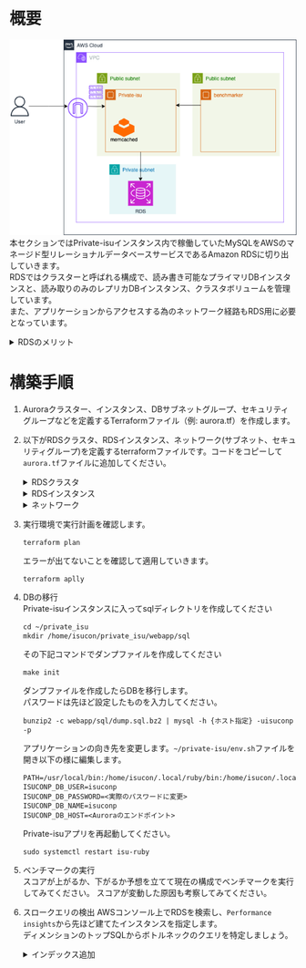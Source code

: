 # 概要
![03](../images/Private-isu03.png)  
本セクションではPrivate-isuインスタンス内で稼働していたMySQLをAWSのマネージド型リレーショナルデータベースサービスであるAmazon RDSに切り出していきます。  
RDSではクラスターと呼ばれる構成で、読み書き可能なプライマリDBインスタンスと、読み取りのみのレプリカDBインスタンス、クラスタボリュームを管理しています。  
また、アプリケーションからアクセスする為のネットワーク経路もRDS用に必要となっています。  

<!-- TODO 構成図追加 -->

<details>
<summary>RDSのメリット</summary>
<ul>
<li><strong>運用負荷削減:</strong>面倒な管理作業を自動化し、本業に専念できます。</li>
<li><strong>容易な構築・拡張:</strong>すぐにDBを開始でき、リソース変更も簡単です。</li>
<li><strong>高可用性:</strong> 障害時も自動復旧し、サービス停止を最小化します。</li>
<li><strong>エンジン選択自由:</strong> 人気DBやAuroraなど、最適なエンジンを選べます。</li>  
<li><strong>コスト最適化:</strong> 使った分だけ支払い、初期費用は不要です。</li>
<li><strong>堅牢なセキュリティ:</strong> 多層的な保護でデータを安全に守ります。</li>
</ul> 
</details>

# 構築手順
1. Auroraクラスター、インスタンス、DBサブネットグループ、セキュリティグループなどを定義するTerraformファイル（例: aurora.tf）を作成します。
2. 以下がRDSクラスタ、RDSインスタンス、ネットワーク(サブネット、セキュリティグループ)を定義するterraformファイルです。コードをコピーして`aurora.tf`ファイルに追加してください。
    <details>
    <summary>RDSクラスタ</summary>

    ```
    resource "aws_rds_cluster" "private_isu_db" {
        availability_zones                    = ["ap-northeast-1a", "ap-northeast-1c"]
        cluster_identifier                    = "private-isu-db"
        database_insights_mode                = "advanced"
        database_name                         = "isuconp"
        db_cluster_parameter_group_name       = "default.aurora-mysql8.0"
        db_subnet_group_name                  = aws_db_subnet_group.private_isu_aurora.name
        delete_automated_backups              = false
        deletion_protection                   = false
        enabled_cloudwatch_logs_exports       = ["slowquery"]
        engine                                = "aurora-mysql"
        engine_lifecycle_support              = "open-source-rds-extended-support-disabled"
        engine_mode                           = "provisioned"
        engine_version                        = "8.0.mysql_aurora.3.05.2"
        master_password                       = var.db_password # sensitive
        master_username                       = "isuconp"
        monitoring_interval                   = 60
        monitoring_role_arn                   = aws_iam_role.private_isu_rds_monitoring_role.arn
        network_type                          = "IPV4"
        performance_insights_enabled          = true
        performance_insights_retention_period = 465
        port                                  = 3306
        storage_type                          = "aurora-iopt1"
        skip_final_snapshot                   = true
        vpc_security_group_ids                = [aws_security_group.private_isu_aurora.id]
    }
    ```

    </details>

    <details>
    <summary>RDSインスタンス</summary>

    ```
    resource "aws_rds_cluster_instance" "private_isu_db_instance" {
        cluster_identifier                    = "private-isu-db"
        db_parameter_group_name               = "default.aurora-mysql8.0"
        db_subnet_group_name                  = aws_db_subnet_group.private_isu_aurora.name
        engine                                = "aurora-mysql"
        engine_version                        = "8.0.mysql_aurora.3.05.2"
        identifier                            = "private-isu-aurora-instance"
        instance_class                        = "db.r5.large"
        monitoring_interval                   = 60
        monitoring_role_arn                   = aws_iam_role.private_isu_rds_monitoring_role.arn
        performance_insights_enabled          = true
        performance_insights_retention_period = 465
        tags = {
            devops-guru-default = "private-isu-aurora"
        }
        depends_on = [aws_rds_cluster.private_isu_db]
    }
    ```
    </details>

    <details>
    <summary>ネットワーク</summary>

    ```
    resource "aws_db_subnet_group" "private_isu_aurora" {
        name       = "private-isu-mysql-subnet-group"
        subnet_ids = [aws_subnet.mysql-a.id, aws_subnet.mysql-c.id]

        tags = {
            Name = "private-isu aurora subnet group"
        }
    }

    resource "aws_subnet" "mysql-a" {
        vpc_id = aws_vpc.vpc.id

        availability_zone = "ap-northeast-1a"
        cidr_block        = "10.10.9.0/24"
    }

    resource "aws_subnet" "mysql-c" {
        vpc_id = aws_vpc.vpc.id

        availability_zone = "ap-northeast-1c"
        cidr_block        = "10.10.11.0/24"
    }

    resource "aws_security_group" "private_isu_aurora" {
        name   = "Private-isu-aurora"
        vpc_id = aws_vpc.vpc.id
        ingress {
            from_port       = 3306
            to_port         = 3306
            protocol        = "tcp"
            security_groups = [aws_security_group.private_isu_web.id]
        }
    }

    data "aws_iam_policy" "enhanced_monitoring" {
        arn = "arn:aws:iam::aws:policy/service-role/AmazonRDSEnhancedMonitoringRole"
    }

    resource "aws_iam_role" "private_isu_rds_monitoring_role" {
        name = "private-isu-rds-monitoring-role"
        assume_role_policy = jsonencode({
            Version = "2012-10-17"
            Statement = [
            {
                Action = "sts:AssumeRole"
                Effect = "Allow"
                Principal = {
                Service = "rds.amazonaws.com"
                }
            },
            {
                Action = "sts:AssumeRole"
                Effect = "Allow"
                Principal = {
                Service = "monitoring.rds.amazonaws.com"
                }
            },
            {
                Action = "sts:AssumeRole"
                Effect = "Allow"
                Principal = {
                Service = "ec2.amazonaws.com" # Aurora クラスターのホストインスタンスが EC2 コンポーネントを持つため
                }
            },
            ]
        })

        tags = {
            Name = "private-isu RDS Monitoring Role"
        }
    }

    resource "aws_iam_role_policy_attachment" "enhanced_monitoring_attachment" {
        role       = aws_iam_role.private_isu_rds_monitoring_role.name
        policy_arn = data.aws_iam_policy.enhanced_monitoring.arn
    }
    ```
    </details>
3. 実行環境で実行計画を確認します。 
    ```
    terraform plan
    ```  
    エラーが出てないことを確認して適用していきます。  
    ```
    terraform aplly
    ```

4. DBの移行  
    Private-isuインスタンスに入ってsqlディレクトリを作成してください
    ```
    cd ~/private_isu
    mkdir /home/isucon/private_isu/webapp/sql
    ```
    その下記コマンドでダンプファイルを作成してください
    ```
    make init
    ```
    ダンプファイルを作成したらDBを移行します。  
    パスワードは先ほど設定したものを入力してください。
    ```
    bunzip2 -c webapp/sql/dump.sql.bz2 | mysql -h {ホスト指定} -uisuconp -p
    ```

    アプリケーションの向き先を変更します。`~/private-isu/env.sh`ファイルを開き以下の様に編集します。
    ```
    PATH=/usr/local/bin:/home/isucon/.local/ruby/bin:/home/isucon/.local/node/bin:/home/isucon/.local/python3/bin:/home/isucon/.local/perl/bin:/home/isucon/.local/php/bin:/home/isucon/.local/php/sbin:/home/isucon/.local/go/bin:/home/isucon/.local/scala/bin:/usr/bin/:/bin/:$PATH
    ISUCONP_DB_USER=isuconp
    ISUCONP_DB_PASSWORD=<実際のパスワードに変更>
    ISUCONP_DB_NAME=isuconp
    ISUCONP_DB_HOST=<Auroraのエンドポイント>
    ```

    Private-isuアプリを再起動してください。
    ```
    sudo systemctl restart isu-ruby
    ```

5. ベンチマークの実行  
スコアが上がるか、下がるか予想を立てて現在の構成でベンチマークを実行してみてください。
スコアが変動した原因も考察してみてください。

6. スロークエリの検出
AWSコンソール上でRDSを検索し、`Performance insights`から先ほど建てたインスタンスを指定します。  
ディメンションのトップSQLからボトルネックのクエリを特定しましょう。

    <details>

    <summary>インデックス追加</summary>
    Performance insightsより以下のクエリがボトルネックとわかりました。  


    ```SQL
    SELECT * FROM `comments` WHERE `post_id` = ? ORDER BY `created_at` DESC LIMIT ?;
    ```
    こちらのクエリはpost_idが一致する行を全て探索し、その後created_atでソートしています。なのでpost_idに対してインデックスを作成すると高速化します。

    ```
    create index post_id_created_at_idx on comments (post_id, created_at DESC);
    ```

    </details>
